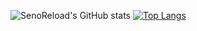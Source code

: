 ![SenoReload's GitHub stats](https://github-readme-stats-vejb-senoreload.vercel.app/api?username=SenoReload&show_icons=true&theme=aura&count_private=true)
[![Top Langs](https://github-readme-stats-vejb-senoreload.vercel.app/api/top-langs/?username=senoreload&layout=compact&theme=dark&langs_count=10&exclude_repo=StealthSignatures.github.io)](https://github.com/SenoReload/my-stats)
